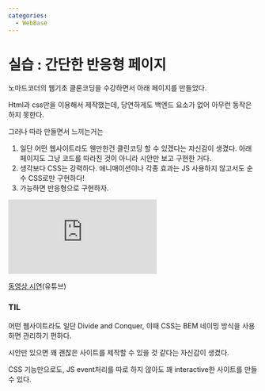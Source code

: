 ```yaml
---
categories:
  - WebBase
---
```


# 실습 : 간단한 반응형 페이지

노마드코더의 웹기초 클론코딩을 수강하면서 아래 페이지를 만들었다.

Html과 css만을 이용해서 제작했는데, 당연하게도 백엔드 요소가 없어 아무런 동작은 하지 못한다.

그러나 따라 만들면서 느끼는거는

1. 일단 어떤 웹사이트라도 웬만한건 클린코딩 할 수 있겠다는 자신감이 생겼다. 아래 페이지도 그냥 코드를 따라친 것이 아니라 시안만 보고 구현한 거다.
2. 생각보다 CSS는 강력하다. 애니매이션이나 각종 효과는 JS 사용하지 않고서도 순수 CSS로만 구현하다!
3. 가능하면 반응형으로 구현하자.



![IMG_2554.pdf](https://github.com/forwarder1121/forwarder1121.github.io/files/13950707/IMG_2554.pdf)



[동영상 시연](https://youtube.com/shorts/I8jG2MzxsfE?si=rXj4M9GTsWBien9E)(유튜브)



### TIL

어떤 웹사이트라도 일단 Divide and Conquer, 이때 CSS는 BEM 네이밍 방식을 사용하면 관리하기 편하다.

시안만 있으면 꽤 괜찮은 사이트를 제작할 수 있을 것 같다는 자신감이 생겼다.

CSS 기능만으로도, JS event처리를 따로 하지 않아도 꽤 interactive한 사이트를 만들 수 있다.
